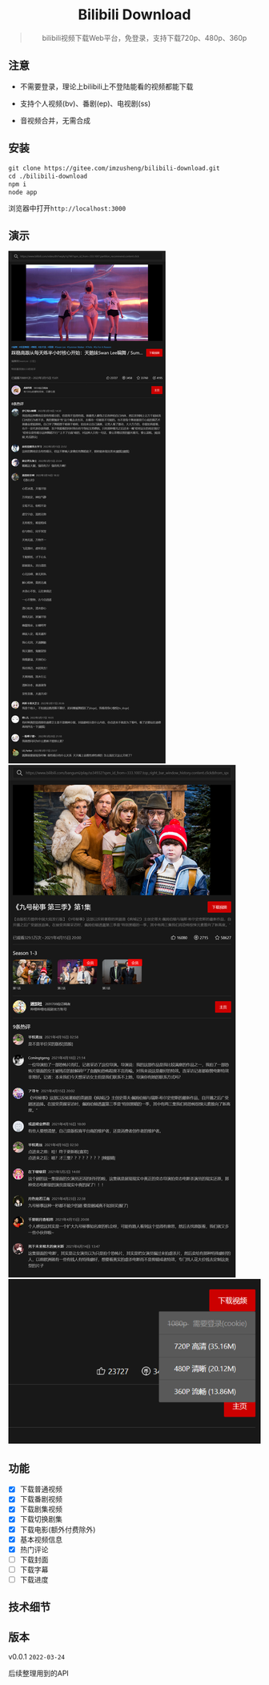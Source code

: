 <div align="center">
  <h1>Bilibili Download</h1>
  <blockquote>bilibili视频下载Web平台，免登录，支持下载720p、480p、360p</blockquote>
</div>

## 注意

* 不需要登录，理论上bilibili上不登陆能看的视频都能下载

* 支持个人视频(bv)、番剧(ep)、电视剧(ss)

* 音视频合并，无需合成

## 安装
```shell
git clone https://gitee.com/imzusheng/bilibili-download.git
cd ./bilibili-download
npm i
node app
```
浏览器中打开`http://localhost:3000`

## 演示

![1](./screenshots/02.png)
![2](./screenshots/03.png)
![3](./screenshots/01.png)


## 功能

* [x] 下载普通视频
* [x] 下载番剧视频
* [x] 下载剧集视频
* [x] 下载切换剧集
* [x] 下载电影(额外付费除外)
* [x] 基本视频信息
* [x] 热门评论
* [ ] 下载封面
* [ ] 下载字幕
* [ ] 下载进度

## 技术细节


## 版本

v0.0.1 `2022-03-24`

后续整理用到的API

